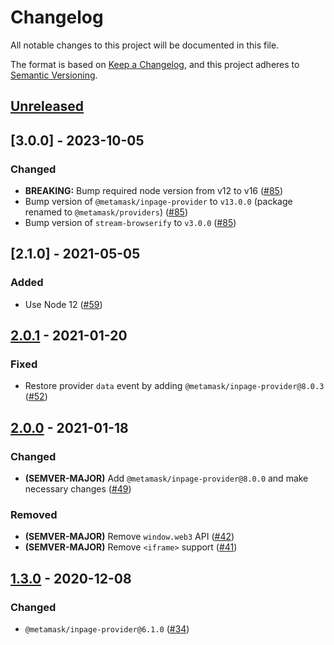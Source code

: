 # Changelog

All notable changes to this project will be documented in this file.

The format is based on [Keep a Changelog](https://keepachangelog.com/en/1.0.0/),
and this project adheres to [Semantic Versioning](https://semver.org/spec/v2.0.0.html).

## [Unreleased]

## [3.0.0] - 2023-10-05

### Changed

- **BREAKING:** Bump required node version from v12 to v16 ([#85](https://github.com/MetaMask/mobile-provider/pull/85))
- Bump version of `@metamask/inpage-provider` to `v13.0.0` (package renamed to `@metamask/providers`) ([#85](https://github.com/MetaMask/mobile-provider/pull/85))
- Bump version of `stream-browserify` to `v3.0.0` ([#85](https://github.com/MetaMask/mobile-provider/pull/85))

## [2.1.0] - 2021-05-05

### Added

- Use Node 12 ([#59](https://github.com/MetaMask/mobile-provider/pull/59))

## [2.0.1] - 2021-01-20

### Fixed

- Restore provider `data` event by adding `@metamask/inpage-provider@8.0.3` ([#52](https://github.com/MetaMask/mobile-provider/pull/52))

## [2.0.0] - 2021-01-18

### Changed

- **(SEMVER-MAJOR)** Add `@metamask/inpage-provider@8.0.0` and make necessary changes ([#49](https://github.com/MetaMask/mobile-provider/pull/49))

### Removed

- **(SEMVER-MAJOR)** Remove `window.web3` API ([#42](https://github.com/MetaMask/mobile-provider/pull/42))
- **(SEMVER-MAJOR)** Remove `<iframe>` support ([#41](https://github.com/MetaMask/mobile-provider/pull/41))

## [1.3.0] - 2020-12-08

### Changed

- `@metamask/inpage-provider@6.1.0` ([#34](https://github.com/MetaMask/mobile-provider/pull/34))

[unreleased]: https://github.com/MetaMask/mobile-provider/compare/v3.0.0...HEAD
[2.0.1]: https://github.com/MetaMask/mobile-provider/compare/v2.1.0...v3.0.0
[2.0.1]: https://github.com/MetaMask/mobile-provider/compare/v2.0.1...v2.1.0
[2.0.1]: https://github.com/MetaMask/mobile-provider/compare/v2.0.0...v2.0.1
[2.0.0]: https://github.com/MetaMask/mobile-provider/compare/v1.3.0...v2.0.0
[1.3.0]: https://github.com/MetaMask/mobile-provider/compare/v1.2.4...v1.3.0
